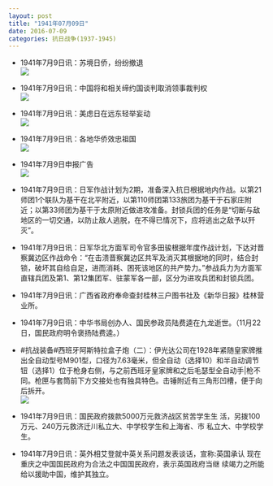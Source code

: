 ```yaml
---
layout: post
title: "1941年07月09日"
date: 2016-07-09
categories: 抗日战争(1937-1945)
---
```


<meta name="referrer" content="no-referrer" />

- 1941年7月9日讯：苏境日侨，纷纷撤退 <br/><img src="https://ww2.sinaimg.cn/large/aca367d8jw1f5o25zfa02j206i075mxs.jpg" />

- 1941年7月9日讯：中国将和相关缔约国谈判取消领事裁判权 <br/><img src="https://ww2.sinaimg.cn/large/aca367d8jw1f5o0fy7xg3j20dc0kj0x1.jpg" />

- 1941年7月9日讯：美虑日在远东轻举妄动 <br/><img src="https://ww2.sinaimg.cn/large/aca367d8jw1f5nyp1dga0j207a06zmxv.jpg" />

- 1941年7月9日讯：各地华侨效忠祖国 <br/><img src="https://ww3.sinaimg.cn/large/aca367d8jw1f5nwz3scj4j20ax075my6.jpg" />

- 1941年7月9日申报广告 <br/><img src="https://ww3.sinaimg.cn/large/aca367d8jw1f5nrrpymmvj20ps0hsdlx.jpg" />

- 1941年7月9日讯：日军作战计划为2期，准备深入抗日根据地内作战。以第21师团1个联队为基干在北平附近，以第110师团第133旅团为基干于石家庄附近；以第33师团为基干于太原附近做进攻准备。封锁兵团的任务是“切断与敌地区的一切交通，以防止敌人逃脱，在不得已情况下，应将逃出之敌予以歼灭”。 

- 1941年7月9日讯：日军华北方面军司令官多田骏根据年度作战计划，下达对晋察冀边区作战命令：“在击溃晋察冀边区共军及消灭其根据地的同时，结合封锁，破坏其自给自足，进而消耗、困死该地区的共产势力。”参战兵力为方面军直辖兵团及第1、第12集团军、驻蒙军各一部，区分为进攻兵团和封锁兵团。 

- 1941年7月9日讯：广西省政府奉命查封桂林三户图书社及《新华日报》桂林营 业所。 

- 1941年7月9日讯：中华书局创办人、国民参政员陆费逵在九龙逝世。（11月22 日，国民政府明令褒扬陆费逵。） 

- #抗战装备#西班牙阿斯特拉盒子炮（二）：伊光达公司在1928年紧随皇家牌推出全自动型号M901型，口径为7.63毫米，但全自动（选择10）和半自动调节钮（选择1）位于枪身右侧，与之前西班牙皇家牌和之后毛瑟型全自动手|枪不同。枪匣与套筒前下方交接处也有独具特色。击锤附近有三角形凹槽，便于向后拆开。 <br/><img src="https://ww2.sinaimg.cn/large/aca367d8jw1f5nfcdtr78j20fd0suteo.jpg" />

- 1941年7月9日讯：国民政府拨款5000万元救济战区贫苦学生生 活，另拨100万元、240万元救济迁川私立大、中学校学生和上海省、市 私立大、中学校学生。 

- 1941年7月9日讯：英外相艾登就中英关系问题发表谈话，宣称:英国承认 现在重庆之中国国民政府为合法之中国国民政府，表示英国政府当继 续竭力之所能给以援助中国，维护其独立。 

